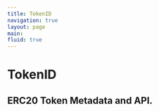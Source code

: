 ```yaml
---
title: TokenID
navigation: true
layout: page
main:
fluid: true
---
```










# TokenID

## ERC20 Token Metadata and API.